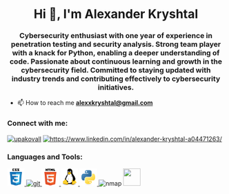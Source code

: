 <h1 align="center">Hi 👋, I'm Alexander Kryshtal</h1>
<h3 align="center">Cybersecurity enthusiast with one year of experience in penetration testing and security analysis. Strong team player with a knack for Python, enabling a deeper understanding of code. Passionate about continuous learning and growth in the cybersecurity field. Committed to staying updated with industry trends and contributing effectively to cybersecurity initiatives.</h3>

- 📫 How to reach me **alexxkryshtal@gmail.com**

<h3 align="left">Connect with me:</h3>
<p align="left">
<a href="https://twitter.com/upakovall" target="blank"><img align="center" src="https://raw.githubusercontent.com/rahuldkjain/github-profile-readme-generator/master/src/images/icons/Social/twitter.svg" alt="upakovall" height="30" width="40" /></a>
<a href="https://www.linkedin.com/in/alexander-kryshtal-a04471263/" target="blank"><img align="center" src="https://raw.githubusercontent.com/rahuldkjain/github-profile-readme-generator/master/src/images/icons/Social/linked-in-alt.svg" alt="https://www.linkedin.com/in/alexander-kryshtal-a04471263/" height="30" width="40" /></a>
</p>

<h3 align="left">Languages and Tools:</h3>
<p align="left"> <a href="https://www.w3schools.com/css/" target="_blank" rel="noreferrer"> <img src="https://raw.githubusercontent.com/devicons/devicon/master/icons/css3/css3-original-wordmark.svg" alt="css3" width="40" height="40"/> </a> <a href="https://git-scm.com/" target="_blank" rel="noreferrer"> <img src="https://www.vectorlogo.zone/logos/git-scm/git-scm-icon.svg" alt="git" width="40" height="40"/> </a> <a href="https://www.w3.org/html/" target="_blank" rel="noreferrer"> <img src="https://raw.githubusercontent.com/devicons/devicon/master/icons/html5/html5-original-wordmark.svg" alt="html5" width="40" height="40"/> </a> <a href="https://www.linux.org/" target="_blank" rel="noreferrer"> <img src="https://raw.githubusercontent.com/devicons/devicon/master/icons/linux/linux-original.svg" alt="linux" width="40" height="40"/> </a> <a href="https://www.python.org" target="_blank" rel="noreferrer"> <img src="https://raw.githubusercontent.com/devicons/devicon/master/icons/python/python-original.svg" alt="python" width="40" height="40"/> </a> <img src = "https://nmap.org/images/nmap-project-logo.svg" alt = "nmap" width="40" height="40"/>
<img src = "https://cdn.icon-icons.com/icons2/3053/PNG/512/burp_suite_macos_bigsur_icon_190319.png" width="40" height="40"/></p>

